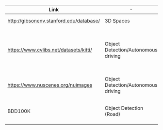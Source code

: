 | Link | - | Description |
| - | - | -|
| http://gibsonenv.stanford.edu/database/ | 3D Spaces | A big dataset
| https://www.cvlibs.net/datasets/kitti/ | Object Detection/Autonomous driving | Multiple datasets for autonomous driving and (road) object detection |
| https://www.nuscenes.org/nuimages | Object Detection/Autonomous driving | Also includes temporal data |
| BDD100K | Object Detection (Road) | Crowd sourced with a lot of varying data |
